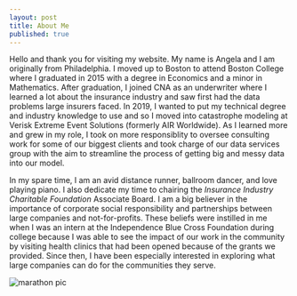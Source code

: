 ```yaml
---
layout: post
title: About Me
published: true
---
```


Hello and thank you for visiting my website. My name is Angela and I am originally from Philadelphia. I moved up to Boston to attend Boston College where I graduated in 2015 with a degree in Economics and a minor in Mathematics. After graduation, I joined CNA as an underwriter where I learned a lot about the insurance industry and saw first had the data problems large insurers faced. In 2019, I wanted to put my technical degree and industry knowledge to use and so I moved into catastrophe modeling at Verisk Extreme Event Solutions (formerly AIR Worldwide). As I learned more and grew in my role, I took on more responsiblity to oversee consulting work for some of our biggest clients and took charge of our data services group with the aim to streamline the process of getting big and messy data into our model.

In my spare time, I am an avid distance runner, ballroom dancer, and love playing piano. I also dedicate my time to chairing the _Insurance Industry Charitable Foundation_ Associate Board. I am a big believer in the importance of corporate social responsibility and partnerships between large companies and not-for-profits. These beliefs were instilled in me when I was an intern at the Independence Blue Cross Foundation during college because I was able to see the impact of our work in the community by visiting health clinics that had been opened because of the grants we provided. Since then, I have been especially interested in exploring what large  companies can do for the communities they serve.

![marathon pic]({{site.baseurl}}/img/marathon%20pic.jpg)
